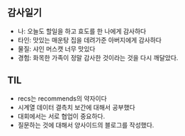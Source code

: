 ## 감사일기
- 나: 오늘도 할일을 하고 효도를 한 나에게 감사하다
- 타인: 맛있는 매운탕 집을 데려가준 아버지에게 감사하다
- 물질: 샤인 머스캣 너무 맛있다
- 경험: 화목한 가족이 정말 감사한 것이라는 것을 다시 깨달았다.

## TIL 
- recs는 recommends의 약자이다
- 시계열 데이터 결측치 보간에 대해서 공부했다
- 대회에서는 서로 협업이 중요하다.
- 질문하는 것에 대해서 양사이드의 블로그를 작성했다. 
